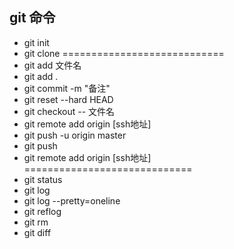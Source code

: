 ## git 命令

* git init 
* git clone
 ============================
* git add 文件名
* git add .
* git commit -m "备注"
* git reset --hard HEAD
* git checkout -- 文件名
* git remote add origin [ssh地址]  
* git push -u origin master
* git push
* git remote add origin [ssh地址]  
=============================
* git status 
* git log 
* git log --pretty=oneline
* git reflog
* git rm
* git diff 